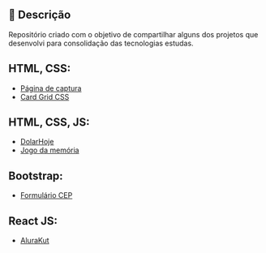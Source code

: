 ## 🚀 Descrição
Repositório criado com o objetivo de compartilhar alguns dos projetos que desenvolvi para consolidação das tecnologias estudas.

## HTML, CSS:
  - [Página de captura](https://github.com/kevenalves/projetos-de-estudo/tree/main/Pagina-Captura)
  - [Card Grid CSS]()

## HTML, CSS, JS:
  - [DolarHoje](https://github.com/kevenalves/projetos-de-estudo/tree/main/DolarHoje)
  - [Jogo da memória](https://github.com/kevenalves/projetos-de-estudo/tree/main/JogoDaMemoria)

## Bootstrap:
  - [Formulário CEP](https://github.com/kevenalves/projetos-de-estudo/tree/main/Form-CEP)


## React JS:
  - [AluraKut](https://github.com/kevenalves/projetos-de-estudo/tree/main/AluraKut)
